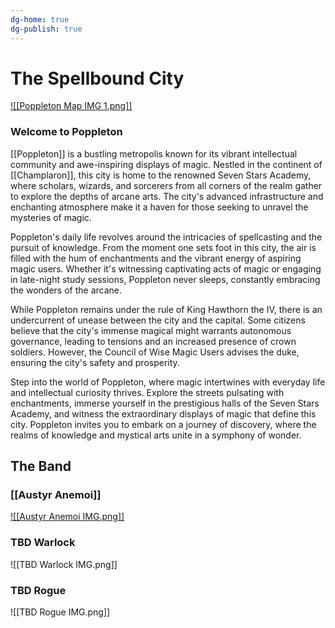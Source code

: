 ```yaml
---
dg-home: true
dg-publish: true
---
```



# The Spellbound City

[![[Poppleton Map IMG 1.png]]](Poppleton)

### Welcome to Poppleton

[[Poppleton]] is a bustling metropolis known for its vibrant intellectual community and awe-inspiring displays of magic. Nestled in the continent of [[Champlaron]], this city is home to the renowned Seven Stars Academy, where scholars, wizards, and sorcerers from all corners of the realm gather to explore the depths of arcane arts. The city's advanced infrastructure and enchanting atmosphere make it a haven for those seeking to unravel the mysteries of magic.

Poppleton's daily life revolves around the intricacies of spellcasting and the pursuit of knowledge. From the moment one sets foot in this city, the air is filled with the hum of enchantments and the vibrant energy of aspiring magic users. Whether it's witnessing captivating acts of magic or engaging in late-night study sessions, Poppleton never sleeps, constantly embracing the wonders of the arcane.

While Poppleton remains under the rule of King Hawthorn the IV, there is an undercurrent of unease between the city and the capital. Some citizens believe that the city's immense magical might warrants autonomous governance, leading to tensions and an increased presence of crown soldiers. However, the Council of Wise Magic Users advises the duke, ensuring the city's safety and prosperity.

Step into the world of Poppleton, where magic intertwines with everyday life and intellectual curiosity thrives. Explore the streets pulsating with enchantments, immerse yourself in the prestigious halls of the Seven Stars Academy, and witness the extraordinary displays of magic that define this city. Poppleton invites you to embark on a journey of discovery, where the realms of knowledge and mystical arts unite in a symphony of wonder.


## The Band

### [[Austyr Anemoi]]
[![[Austyr Anemoi IMG.png]]](https://chronicles-of-champlaron.vercel.app/party/austyr-anemoi/)

### TBD Warlock

![[TBD Warlock IMG.png]]


### TBD Rogue

![[TBD Rogue IMG.png]]